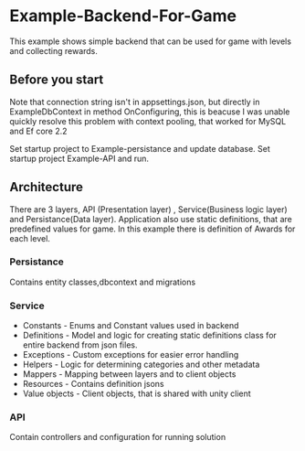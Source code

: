 # Example-Backend-For-Game

This example shows simple backend that can be used for game with levels and collecting rewards. 

## Before you start

Note that connection string isn't in appsettings.json, but directly in ExampleDbContext in method OnConfiguring, this is beacuse I was unable quickly resolve this problem with context pooling, that worked for MySQL and Ef core 2.2

Set startup project to Example-persistance and update database.
Set startup project Example-API and run.

## Architecture

There are 3 layers, API (Presentation layer) , Service(Business logic layer) and Persistance(Data layer). Application also use static definitions, that are predefined values for game. In this example there is definition of Awards for each level.

### Persistance

Contains entity classes,dbcontext and migrations

### Service

* Constants - Enums and Constant values used in backend
* Definitions - Model and logic for creating static definitions class for entire backend from json files.
* Exceptions - Custom exceptions for easier error handling
* Helpers - Logic for determining categories and other metadata
* Mappers - Mapping between layers and to client objects
* Resources - Contains definition jsons
* Value objects - Client objects, that is shared with unity client

### API

Contain controllers and configuration for running solution

